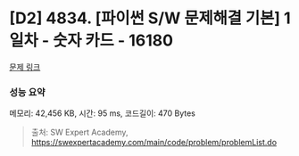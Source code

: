 # [D2] 4834. [파이썬 S/W 문제해결 기본] 1일차 - 숫자 카드 - 16180 

[문제 링크](https://swexpertacademy.com/main/code/problem/problemDetail.do?contestProbId=AYYPdof62mIDFARc) 

### 성능 요약

메모리: 42,456 KB, 시간: 95 ms, 코드길이: 470 Bytes



> 출처: SW Expert Academy, https://swexpertacademy.com/main/code/problem/problemList.do